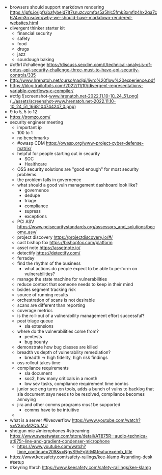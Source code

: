 - browsers should support markdown rendering https://ipfs.io/ipfs/bafybeid7lt7snuzcvcmfqs5a5hlc5fmk3xmflz4hx2qa7c674vm3rpsdvm/why-we-should-have-markdown-rendered-websites.html
- divergent thinker starter kit
	- financial security
	- safety
	- food
	- drugs
	- jazz
	- sourdough baking
- #ctfirl #challenge https://discuss.secdim.com/t/technical-analysis-of-optus-api-security-challenge-three-must-to-have-api-security-controls/335
- http://www.hrenatoh.net/curso/nadigi/livro%20flow%20experience.pdf
- https://blog.trailofbits.com/2022/11/10/divergent-representations-variable-overflows-c-compiler/
- #ctfg ![screenshot-www.hrenatoh.net-2022.11.10-10_24_51.png](../assets/screenshot-www.hrenatoh.net-2022.11.10-10_24_51_1668104744247_0.png)
- 9 to 5, 5 to 12
- https://tromzo.com/
- security engineer meeting
	- important ip
	- 100 to 1
	- no benchmarks
	- #owasp CDM https://owasp.org/www-project-cyber-defense-matrix/
	- helpful for people starting out in security
		- SOC
		- Healthcare
	- OSS security solutions are "good enough" for most security problems
	- the problem falls in governence
	- what should a good vuln management dashboard look like?
		- governence
		- dedupe
		- triage
		- compliance
		- supress
		- exceptions
	- PCI ASV https://www.pcisecuritystandards.org/assessors_and_solutions/become_asv/
	- project discovery https://projectdiscovery.io/#/
	- cast bishop fox https://bishopfox.com/platform
	- asset note https://assetnote.io/
	- detectify https://detectify.com/
	- ferraday
	- find the rhythm of the business
		- what actions do people expect to be able to perform on vulnerabilities?
	- manage the state machine for vulnerabilities
	- reduce context that someone needs to keep in their mind
	- bsides segment tracking risk
	- source of running results
	- orchestration of scans is not desirable
	- scans are different than reporting
	- coverage metrics
	- is the roll-out of a vulnerability management effort successful?
	- post triage queue
		- sla extensions
	- where do the vulnerabilities come from?
		- pentests
		- bug bounty
	- demonstrate how bug classes are killed
	- breadth vs depth of vulnerability remediation?
		- breadth -> high fidelity, high risk findings
	- oss rollout takes time
	- compliance requirements
		- sla document
		- soc2, how many criticals in a month
		- low sev tasks, compliance requirement time bombs
	- junior sec eng turns on tools, adds a bunch of vulns to backlog that sla document says needs to be resolved, compliance becomes annoying
	- jira and other comms programs _must_ be supported
		- comms have to be intuitive
	-
- what is a server #liveoverflow https://www.youtube.com/watch?v=VXmvM2QtuMU
- shotgun mic #microphones #streaming https://www.sweetwater.com/store/detail/AT875R--audio-technica-at875r-line-and-gradient-condenser-microphone
	- https://www.youtube.com/watch?time_continue=209&v=NgvS9vEgVrM&feature=emb_title
- https://www.keesafety.com/safety-railings/kee-klamp #standing-desk #setup
- #keyring #arch https://www.keesafety.com/safety-railings/kee-klamp